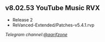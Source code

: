 ## v8.02.53 YouTube Music RVX
- Release 2
- ReVanced-Extended/Patches-v5.4.1.rvp

_Telegram channel:[@aarifzone](https://t.me/aarifzone)_

